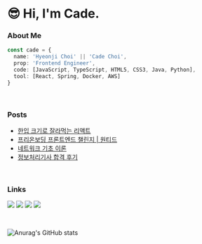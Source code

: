 # 😎 Hi, I'm Cade.

### About Me

```ts
const cade = {
  name: 'Hyeonji Choi' || 'Cade Choi',
  prop: 'Frontend Engineer',
  code: [JavaScript, TypeScript, HTML5, CSS3, Java, Python],
  tool: [React, Spring, Docker, AWS]
}
```

<br/>

### Posts

- [한입 크기로 잘라먹는 리액트](https://cascadeffect.tistory.com/17)
- [프리온보딩 프론트엔드 챌린지 | 원티드](https://cascadeffect.tistory.com/15)
- [네트워크 기초 이론](https://cascadeffect.tistory.com/3)
- [정보처리기사 합격 후기](https://cascadeffect.tistory.com/2)

<br/>

### Links

[<img src="https://img.shields.io/badge/Notion-white?style=flat-square&logo=Notion&logoColor=black">](https://cascadeffect.notion.site/Cade-Choi-270a2978316e41ac855322f56479b947)
[<img src="https://img.shields.io/badge/Tistory-white?style=flat-square&logo=Tistory&logoColor=black">](https://cascadeffect.tistory.com)
[<img src="https://img.shields.io/badge/Instagram-E4405F?style=flat-square&logo=Instagram&logoColor=white">](https://www.instagram.com/cascadeeffect/?igshid=YmMyMTA2M2Y%3D)
[<img src="https://img.shields.io/badge/Naver-03C75A?style=flat-square&logo=Naver&logoColor=white">](https://blog.naver.com/cascadeffect)

<br/>

![Anurag's GitHub stats](https://github-readme-stats.vercel.app/api?username=cascadeffect&show_icons=true&theme=radical)
